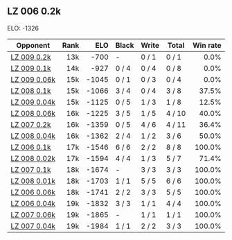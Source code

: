 ## LZ 006 0.2k ##

ELO: -1326

Opponent | Rank | ELO | Black | Write | Total | Win rate
---------|-----:|----:|-------|-------|-------|-------:
[LZ 009 0.2k](LZ%20009%200.2k.md) | 13k | -700 | - | 0 / 1 | 0 / 1 | 0.0%
[LZ 009 0.1k](LZ%20009%200.1k.md) | 14k | -927 | 0 / 4 | 0 / 4 | 0 / 8 | 0.0%
[LZ 009 0.06k](LZ%20009%200.06k.md) | 15k | -1045 | 0 / 1 | 0 / 3 | 0 / 4 | 0.0%
[LZ 008 0.1k](LZ%20008%200.1k.md) | 15k | -1066 | 3 / 4 | 0 / 4 | 3 / 8 | 37.5%
[LZ 009 0.04k](LZ%20009%200.04k.md) | 15k | -1125 | 0 / 5 | 1 / 3 | 1 / 8 | 12.5%
[LZ 008 0.06k](LZ%20008%200.06k.md) | 16k | -1225 | 3 / 5 | 1 / 5 | 4 / 10 | 40.0%
[LZ 007 0.2k](LZ%20007%200.2k.md) | 16k | -1359 | 0 / 5 | 4 / 6 | 4 / 11 | 36.4%
[LZ 008 0.04k](LZ%20008%200.04k.md) | 16k | -1362 | 2 / 4 | 1 / 2 | 3 / 6 | 50.0%
[LZ 006 0.1k](LZ%20006%200.1k.md) | 17k | -1546 | 6 / 6 | 2 / 2 | 8 / 8 | 100.0%
[LZ 008 0.02k](LZ%20008%200.02k.md) | 17k | -1594 | 4 / 4 | 1 / 3 | 5 / 7 | 71.4%
[LZ 007 0.1k](LZ%20007%200.1k.md) | 18k | -1674 | - | 3 / 3 | 3 / 3 | 100.0%
[LZ 008 0.01k](LZ%20008%200.01k.md) | 18k | -1703 | 1 / 1 | 5 / 5 | 6 / 6 | 100.0%
[LZ 006 0.06k](LZ%20006%200.06k.md) | 18k | -1741 | 2 / 2 | 3 / 3 | 5 / 5 | 100.0%
[LZ 006 0.04k](LZ%20006%200.04k.md) | 19k | -1832 | 3 / 3 | 1 / 1 | 4 / 4 | 100.0%
[LZ 007 0.06k](LZ%20007%200.06k.md) | 19k | -1865 | - | 1 / 1 | 1 / 1 | 100.0%
[LZ 007 0.04k](LZ%20007%200.04k.md) | 19k | -1984 | 1 / 1 | 2 / 2 | 3 / 3 | 100.0%
